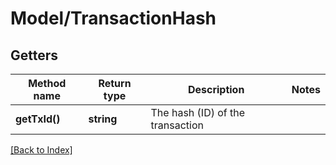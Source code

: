 # Model/TransactionHash

## Getters

Method name | Return type | Description | Notes
------------ | ------------- | ------------- | -------------
**getTxId()** | **string** | The hash (ID) of the transaction |

[[Back to Index]](../index.md)
